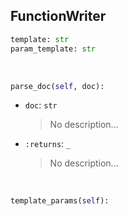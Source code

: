 ## <a id=Peeves.Doc.Writers.FunctionWriter>FunctionWriter</a>


```python
template: str
param_template: str
```
<a id=Peeves.Doc.Writers.FunctionWriter.parse_doc>&nbsp;</a>
```python
parse_doc(self, doc): 
```

- `doc`: `str`
    >No description...
- `:returns`: `_`
    >No description...

<a id=Peeves.Doc.Writers.FunctionWriter.template_params>&nbsp;</a>
```python
template_params(self): 
```

